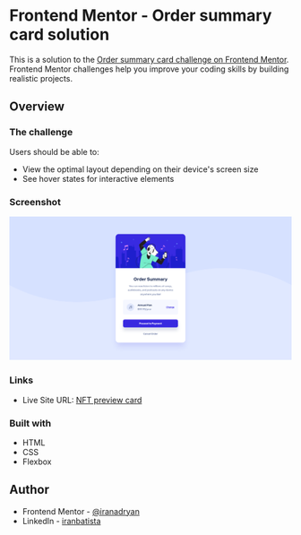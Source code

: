 # Frontend Mentor - Order summary card solution

This is a solution to the [Order summary card challenge on Frontend Mentor](https://www.frontendmentor.io/challenges/order-summary-component-QlPmajDUj). Frontend Mentor challenges help you improve your coding skills by building realistic projects.

## Overview

### The challenge

Users should be able to:

- View the optimal layout depending on their device's screen size
- See hover states for interactive elements

### Screenshot

<img src="screenshot.png" width="720">

### Links

- Live Site URL: [NFT preview card](https://iranadryan.github.io/fe-mentor-order-summary/)

### Built with

- HTML
- CSS
- Flexbox


## Author

- Frontend Mentor - [@iranadryan](https://www.frontendmentor.io/profile/iranadryan)
- LinkedIn - [iranbatista](https://www.linkedin.com/in/iranbatista/)